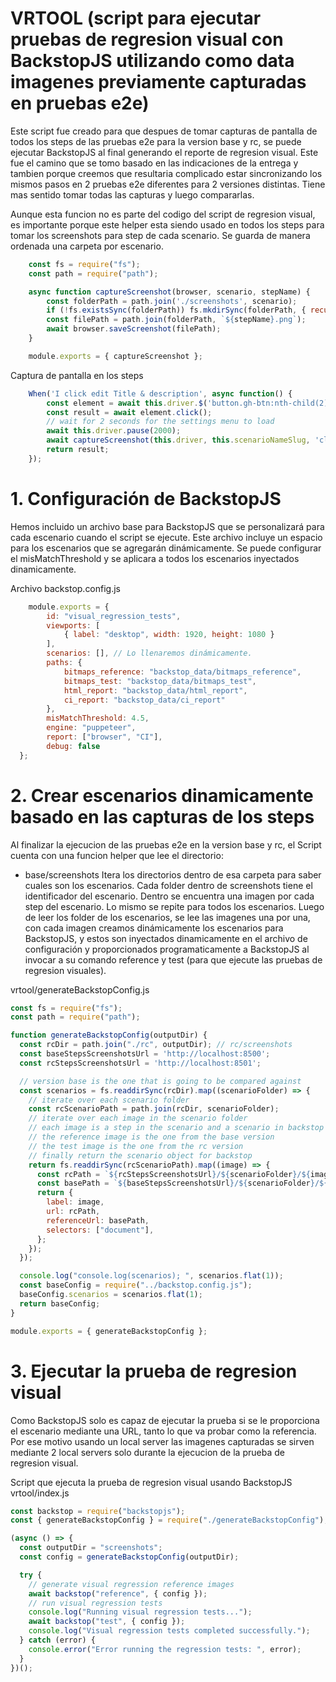 # VRTOOL (script para ejecutar pruebas de regresion visual con BackstopJS utilizando como data imagenes previamente capturadas en pruebas e2e)

Este script fue creado para que despues de tomar capturas de pantalla de todos los steps de las pruebas
e2e para la version base y rc, se puede ejecutar BackstopJS al final generando el reporte de regresion visual.
Este fue el camino que se tomo basado en las indicaciones de la entrega y tambien porque creemos que resultaria
complicado estar sincronizando los mismos pasos en 2 pruebas e2e diferentes para 2 versiones distintas. Tiene
mas sentido tomar todas las capturas y luego compararlas.

Aunque esta funcion no es parte del codigo del script de regresion visual, es importante porque este helper esta
siendo usado en todos los steps para tomar los screenshots para step de cada scenario. Se guarda de manera ordenada
una carpeta por escenario.
```javascript
    const fs = require("fs");
    const path = require("path");

    async function captureScreenshot(browser, scenario, stepName) {
        const folderPath = path.join('./screenshots', scenario);
        if (!fs.existsSync(folderPath)) fs.mkdirSync(folderPath, { recursive: true });
        const filePath = path.join(folderPath, `${stepName}.png`);
        await browser.saveScreenshot(filePath);
    }

    module.exports = { captureScreenshot };
```

Captura de pantalla en los steps
```javascript
    When('I click edit Title & description', async function() {
        const element = await this.driver.$('button.gh-btn:nth-child(2)');
        const result = await element.click();
        // wait for 2 seconds for the settings menu to load
        await this.driver.pause(2000);
        await captureScreenshot(this.driver, this.scenarioNameSlug, 'click-edit-title-description');
        return result;
    });
```

# 1. Configuración de BackstopJS

Hemos incluido un archivo base para BackstopJS que se personalizará para cada escenario cuando el script se ejecute. Este archivo incluye un espacio para los escenarios que se agregarán dinámicamente. Se puede configurar el 
misMatchThreshold y se aplicara a todos los escenarios inyectados dinamicamente.

Archivo backstop.config.js
```javascript
    module.exports = {
        id: "visual_regression_tests",
        viewports: [
            { label: "desktop", width: 1920, height: 1080 }
        ],
        scenarios: [], // Lo llenaremos dinámicamente.
        paths: {
            bitmaps_reference: "backstop_data/bitmaps_reference",
            bitmaps_test: "backstop_data/bitmaps_test",
            html_report: "backstop_data/html_report",
            ci_report: "backstop_data/ci_report"
        },
        misMatchThreshold: 4.5,
        engine: "puppeteer",
        report: ["browser", "CI"],
        debug: false
  };
```

# 2. Crear escenarios dinamicamente basado en las capturas de los steps
Al finalizar la ejecucion de las pruebas e2e en la version base y rc, el Script cuenta con una funcion helper que lee el directorio:
- base/screenshots
Itera los directorios dentro de esa carpeta para saber cuales son los escenarios. Cada folder dentro de screenshots tiene el identificador del escenario. Dentro se encuentra una imagen por cada step del escenario. Lo mismo se repite para todos los escenarios.
Luego de leer los folder de los escenarios, se lee las imagenes una por una, con cada imagen creamos dinámicamente los escenarios para BackstopJS, y estos son inyectados dinamicamente en el archivo de configuración y proporcionados
programaticamente a BackstopJS al invocar a su comando reference y test (para que ejecute las pruebas de regresion visuales).

vrtool/generateBackstopConfig.js
```javascript
const fs = require("fs");
const path = require("path");

function generateBackstopConfig(outputDir) {
  const rcDir = path.join("./rc", outputDir); // rc/screenshots
  const baseStepsScreenshotsUrl = 'http://localhost:8500';
  const rcStepsScreenshotsUrl = 'http://localhost:8501';

  // version base is the one that is going to be compared against
  const scenarios = fs.readdirSync(rcDir).map((scenarioFolder) => {
    // iterate over each scenario folder
    const rcScenarioPath = path.join(rcDir, scenarioFolder);
    // iterate over each image in the scenario folder
    // each image is a step in the scenario and a scenario in backstop
    // the reference image is the one from the base version
    // the test image is the one from the rc version
    // finally return the scenario object for backstop
    return fs.readdirSync(rcScenarioPath).map((image) => {
      const rcPath = `${rcStepsScreenshotsUrl}/${scenarioFolder}/${image}`;
      const basePath = `${baseStepsScreenshotsUrl}/${scenarioFolder}/${image}`;
      return {
        label: image,
        url: rcPath,
        referenceUrl: basePath,
        selectors: ["document"],
      };
    });
  });

  console.log("console.log(scenarios); ", scenarios.flat(1));
  const baseConfig = require("../backstop.config.js");
  baseConfig.scenarios = scenarios.flat(1);
  return baseConfig;
}

module.exports = { generateBackstopConfig };
```

# 3. Ejecutar la prueba de regresion visual
Como BackstopJS solo es capaz de ejecutar la prueba si se le proporciona el escenario mediante una URL, tanto lo que va probar como la referencia. Por ese motivo usando un local server las imagenes capturadas se sirven mediante 2 local servers solo durante la ejecucion de la prueba de regresion visual.

Script que ejecuta la prueba de regresion visual usando BackstopJS
vrtool/index.js
```javascript
const backstop = require("backstopjs");
const { generateBackstopConfig } = require("./generateBackstopConfig");

(async () => {
  const outputDir = "screenshots";
  const config = generateBackstopConfig(outputDir);

  try {
    // generate visual regression reference images
    await backstop("reference", { config });
    // run visual regression tests
    console.log("Running visual regression tests...");
    await backstop("test", { config });
    console.log("Visual regression tests completed successfully.");
  } catch (error) {
    console.error("Error running the regression tests: ", error);
  }
})();
```
